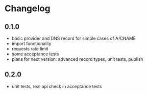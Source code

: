 # Changelog

## 0.1.0

- basic provider and DNS record for simple cases of A/CNAME
- import functionality
- requests rate limit
- some acceptance tests
- plans for next version: advanced record types, unit tests, publish

## 0.2.0

- unit tests, real api check in acceptance tests
